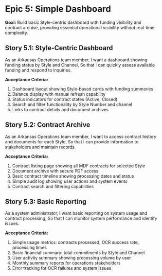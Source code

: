 # Epic 5: Simple Dashboard

**Goal:** Build basic Style-centric dashboard with funding visibility and contract archive, providing essential operational visibility without real-time complexity.

## Story 5.1: Style-Centric Dashboard
As an Arkansas Operations team member,
I want a dashboard showing funding status by Style and Channel,
So that I can quickly assess available funding and respond to inquiries.

**Acceptance Criteria:**
1. Dashboard layout showing Style-based cards with funding summaries
2. Balance display with manual refresh capability
3. Status indicators for contract states (Active, Closed)
4. Search and filter functionality by Style Number and channel
5. Links to contract details and document archives

## Story 5.2: Contract Archive
As an Arkansas Operations team member,
I want to access contract history and documents for each Style,
So that I can provide information to stakeholders and maintain records.

**Acceptance Criteria:**
1. Contract listing page showing all MDF contracts for selected Style
2. Document archive with secure PDF access
3. Basic contract timeline showing processing dates and status
4. Simple audit log showing user actions and system events
5. Contract search and filtering capabilities

## Story 5.3: Basic Reporting
As a system administrator,
I want basic reporting on system usage and contract processing,
So that I can monitor system performance and identify issues.

**Acceptance Criteria:**
1. Simple usage metrics: contracts processed, OCR success rate, processing times
2. Basic financial summary: total commitments by Style and Channel
3. User activity summary showing processing volume by user
4. Monthly summary reports for operations stakeholders
5. Error tracking for OCR failures and system issues
